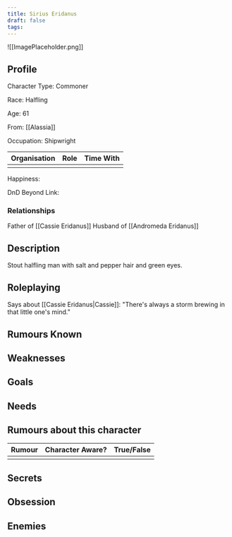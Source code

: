 ```yaml
---
title: Sirius Eridanus
draft: false
tags:
---
```

![[ImagePlaceholder.png]]

## Profile
Character Type:  Commoner

Race: Halfling

Age: 61

From: [[Alassia]]

Occupation: Shipwright

| Organisation | Role | Time With |
| ------------ | ---- | --------- |
|              |      |           |
Happiness:

DnD Beyond Link:

### Relationships
Father of [[Cassie Eridanus]]
Husband of [[Andromeda Eridanus]]
## Description

Stout halfling man with salt and pepper hair and green eyes.
## Roleplaying
Says about [[Cassie Eridanus|Cassie]]: "There's always a storm brewing in that little one's mind."
## Rumours Known

## Weaknesses

## Goals

## Needs

## Rumours about this character 

| Rumour | Character Aware? | True/False |
| ------ | ---------------- | ---------- |
|        |                  |            |
## Secrets

## Obsession

## Enemies



